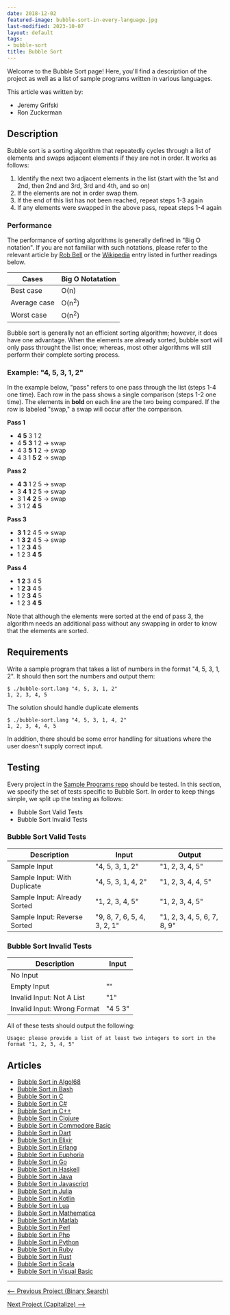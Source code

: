 ```yaml
---
date: 2018-12-02
featured-image: bubble-sort-in-every-language.jpg
last-modified: 2023-10-07
layout: default
tags:
- bubble-sort
title: Bubble Sort
---
```


Welcome to the Bubble Sort page! Here, you'll find a description of the project as well as a list of sample programs written in various languages.

This article was written by:

- Jeremy Grifski
- Ron Zuckerman

## Description

Bubble sort is a sorting algorithm that repeatedly cycles through a list of elements
and swaps adjacent elements if they are not in order. It works as follows:

1. Identify the next two adjacent elements in the list (start with the 1st and 2nd, then 2nd and 3rd, 3rd and 4th, and so on)
2. If the elements are not in order swap them.
3. If the end of this list has not been reached, repeat steps 1-3 again
4. If any elements were swapped in the above pass, repeat steps 1-4 again

### Performance

The performance of sorting algorithms is generally defined in "Big O notation".
If you are not familiar with such notations, please refer to the relevant
article by [Rob Bell][1] or the [Wikipedia][2] entry listed in further readings below.

| Cases        | Big O Notatation |
| ------------ | ---------------- |
| Best case    | O(n)             |
| Average case | O(n<sup>2</sup>) |
| Worst case   | O(n<sup>2</sup>) |

Bubble sort is generally not an efficient sorting algorithm; however, it does have one advantage.
When the elements are already sorted, bubble sort will only pass throught the list once; whereas,
most other algorithms will still perform their complete sorting process.

### Example: "4, 5, 3, 1, 2"

In the example below, "pass" refers to one pass through the list (steps 1-4 one time).
Each row in the pass shows a single comparison (steps 1-2 one time).
The elements in __bold__ on each line are the two being compared.
If the row is labeled "swap," a swap will occur after the comparison.

__Pass 1__
- __4__ __5__   3     1     2
-   4   __5__ __3__   1     2   -> swap
-   4     3   __5__ __1__   2   -> swap
-   4     3     1   __5__ __2__ -> swap

__Pass 2__
- __4__ __3__   1     2     5   -> swap
-  3    __4__ __1__   2     5   -> swap
-  3      1   __4__ __2__   5   -> swap
-  3      1     2   __4__ __5__

__Pass 3__
- __3__ __1__   2     4     5   -> swap
-  1    __3__ __2__   4     5   -> swap
-  1      2   __3__ __4__   5
-  1      2     3   __4__ __5__

__Pass 4__
- __1__ __2__   3     4     5
-  1    __2__ __3__   4     5
-  1      2   __3__ __4__   5
-  1      2     3   __4__ __5__

Note that although the elements were sorted at the end of pass 3,
the algorithm needs an additional pass without any swapping in order to know that the elements are sorted.

[1]: https://robbell.io/2009/06/a-beginners-guide-to-big-o-notation
[2]: https://en.wikipedia.org/wiki/Big_O_notation


## Requirements

Write a sample program that takes a list of numbers in the format "4, 5, 3, 1, 2".
It should then sort the numbers and output them:

```console
$ ./bubble-sort.lang "4, 5, 3, 1, 2"
1, 2, 3, 4, 5
```

The solution should handle duplicate elements

```console
$ ./bubble-sort.lang "4, 5, 3, 1, 4, 2"
1, 2, 3, 4, 4, 5
```

In addition, there should be some error handling for situations where the user
doesn't supply correct input.


## Testing

Every project in the [Sample Programs repo](https://github.com/TheRenegadeCoder/sample-programs) should be tested.
In this section, we specify the set of tests specific to Bubble Sort.
In order to keep things simple, we split up the testing as follows:

- Bubble Sort Valid Tests
- Bubble Sort Invalid Tests

### Bubble Sort Valid Tests

| Description | Input | Output |
| ----------- | ----- | ------ |
| Sample Input | "4, 5, 3, 1, 2" | "1, 2, 3, 4, 5" |
| Sample Input: With Duplicate | "4, 5, 3, 1, 4, 2" | "1, 2, 3, 4, 4, 5" |
| Sample Input: Already Sorted | "1, 2, 3, 4, 5" | "1, 2, 3, 4, 5" |
| Sample Input: Reverse Sorted | "9, 8, 7, 6, 5, 4, 3, 2, 1" | "1, 2, 3, 4, 5, 6, 7, 8, 9" |

### Bubble Sort Invalid Tests

| Description | Input |
| ----------- | ----- |
| No Input |  |
| Empty Input | "" |
| Invalid Input: Not A List | "1" |
| Invalid Input: Wrong Format | "4 5 3" |

All of these tests should output the following:

```
Usage: please provide a list of at least two integers to sort in the format "1, 2, 3, 4, 5"
```


## Articles

- [Bubble Sort in Algol68](https://sampleprograms.io/projects/bubble-sort/algol68)
- [Bubble Sort in Bash](https://sampleprograms.io/projects/bubble-sort/bash)
- [Bubble Sort in C](https://sampleprograms.io/projects/bubble-sort/c)
- [Bubble Sort in C#](https://sampleprograms.io/projects/bubble-sort/c-sharp)
- [Bubble Sort in C++](https://sampleprograms.io/projects/bubble-sort/c-plus-plus)
- [Bubble Sort in Clojure](https://sampleprograms.io/projects/bubble-sort/clojure)
- [Bubble Sort in Commodore Basic](https://sampleprograms.io/projects/bubble-sort/commodore-basic)
- [Bubble Sort in Dart](https://sampleprograms.io/projects/bubble-sort/dart)
- [Bubble Sort in Elixir](https://sampleprograms.io/projects/bubble-sort/elixir)
- [Bubble Sort in Erlang](https://sampleprograms.io/projects/bubble-sort/erlang)
- [Bubble Sort in Euphoria](https://sampleprograms.io/projects/bubble-sort/euphoria)
- [Bubble Sort in Go](https://sampleprograms.io/projects/bubble-sort/go)
- [Bubble Sort in Haskell](https://sampleprograms.io/projects/bubble-sort/haskell)
- [Bubble Sort in Java](https://sampleprograms.io/projects/bubble-sort/java)
- [Bubble Sort in Javascript](https://sampleprograms.io/projects/bubble-sort/javascript)
- [Bubble Sort in Julia](https://sampleprograms.io/projects/bubble-sort/julia)
- [Bubble Sort in Kotlin](https://sampleprograms.io/projects/bubble-sort/kotlin)
- [Bubble Sort in Lua](https://sampleprograms.io/projects/bubble-sort/lua)
- [Bubble Sort in Mathematica](https://sampleprograms.io/projects/bubble-sort/mathematica)
- [Bubble Sort in Matlab](https://sampleprograms.io/projects/bubble-sort/matlab)
- [Bubble Sort in Perl](https://sampleprograms.io/projects/bubble-sort/perl)
- [Bubble Sort in Php](https://sampleprograms.io/projects/bubble-sort/php)
- [Bubble Sort in Python](https://sampleprograms.io/projects/bubble-sort/python)
- [Bubble Sort in Ruby](https://sampleprograms.io/projects/bubble-sort/ruby)
- [Bubble Sort in Rust](https://sampleprograms.io/projects/bubble-sort/rust)
- [Bubble Sort in Scala](https://sampleprograms.io/projects/bubble-sort/scala)
- [Bubble Sort in Visual Basic](https://sampleprograms.io/projects/bubble-sort/visual-basic)

***

<nav class="project-nav">

<div id="prev" markdown="1">

[<-- Previous Project (Binary Search)](https://sampleprograms.io/projects/binary-search)

</div>

<div id="next" markdown="1">

[Next Project (Capitalize) -->](https://sampleprograms.io/projects/capitalize)

</div>

</nav>
